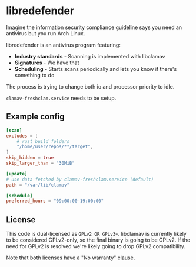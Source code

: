 # libredefender

Imagine the information security compliance guideline says you need an antivirus but you run Arch Linux.

libredefender is an antivirus program featuring:

- **Industry standards** - Scanning is implemented with libclamav
- **Signatures** - We have that
- **Scheduling** - Starts scans periodically and lets you know if there's something to do

The process is trying to change both io and processor priority to idle.

`clamav-freshclam.service` needs to be setup.

## Example config

```toml
[scan]
excludes = [
    # rust build folders
    "/home/user/repos/**/target",
]
skip_hidden = true
skip_larger_than = "30MiB"

[update]
# use data fetched by clamav-freshclam.service (default)
path = "/var/lib/clamav"

[schedule]
preferred_hours = "09:00:00-19:00:00"
```

## License

This code is dual-licensed as `GPLv2 OR GPLv3+`. libclamav is currently likely to be considered GPLv2-only, so the final binary is going to be GPLv2. If the need for GPLv2 is resolved we're likely going to drop GPLv2 compatibility.

Note that both licenses have a "No warranty" clause.
